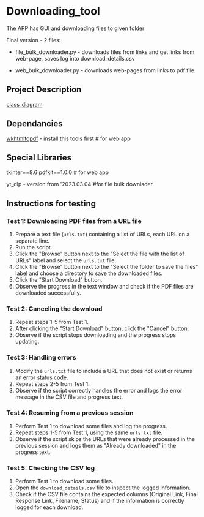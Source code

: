 # Downloading_tool
The APP has GUI and downloading files to given folder 

Final version - 2 files:

* file_bulk_downloader.py - downloads files from links and get links from web-page, saves log into download_details.csv

* web_bulk_downloader.py - downloads web-pages from links to pdf file.

## Project Description

[class_diagram](https://github.com/nlnzcollservices/Files-downloading-tool/File_downloader_tool.png)



## Dependancies

[wkhtmltopdf](https://wkhtmltopdf.org/downloads.html) - install this tools first # for web app

## Special Libraries

tkinter==8.6
pdfkit==1.0.0 # for web app

yt_dlp - version from '2023.03.04'#for file bulk downlader





## Instructions for testing

### Test 1: Downloading PDF files from a URL file
1. Prepare a text file (`urls.txt`) containing a list of URLs, each URL on a separate line.
2. Run the script.
3. Click the "Browse" button next to the "Select the file with the list of URLs" label and select the `urls.txt` file.
4. Click the "Browse" button next to the "Select the folder to save the files" label and choose a directory to save the downloaded files.
5. Click the "Start Download" button.
6. Observe the progress in the text window and check if the PDF files are downloaded successfully.

### Test 2: Canceling the download
1. Repeat steps 1-5 from Test 1.
2. After clicking the "Start Download" button, click the "Cancel" button.
3. Observe if the script stops downloading and the progress stops updating.

### Test 3: Handling errors
1. Modify the `urls.txt` file to include a URL that does not exist or returns an error status code.
2. Repeat steps 2-5 from Test 1.
3. Observe if the script correctly handles the error and logs the error message in the CSV file and progress text.

### Test 4: Resuming from a previous session
1. Perform Test 1 to download some files and log the progress.
2. Repeat steps 1-5 from Test 1, using the same `urls.txt` file.
3. Observe if the script skips the URLs that were already processed in the previous session and logs them as "Already downloaded" in the progress text.

### Test 5: Checking the CSV log
1. Perform Test 1 to download some files.
2. Open the `download_details.csv` file to inspect the logged information.
3. Check if the CSV file contains the expected columns (Original Link, Final Response Link, Filename, Status) and if the information is correctly logged for each download.
